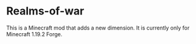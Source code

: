 # Realms-of-war
This is a Minecraft mod that adds a new dimension.
It is currently only for Minecraft 1.19.2 Forge.
